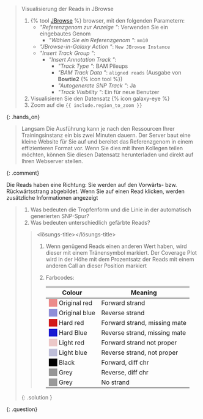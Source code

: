 > <hands-on-title>Visualisierung der Reads in JBrowse</hands-on-title>
> 
> 1. {% tool [JBrowse](toolshed.g2.bx.psu.edu/repos/iuc/jbrowse/jbrowse/1.16.11+galaxy1) %} browser, mit den folgenden Parametern:
>    - *"Referenzgenom zur Anzeige "*: Verwenden Sie ein eingebautes Genom
>       - *"Wählen Sie ein Referenzgenom "*: `mm10`
>    - *"JBrowse-in-Galaxy Action "*: `New JBrowse Instance`
>    - *"Insert Track Group "*:
>       - *"Insert Annotation Track "*:
>          - *"Track Type "*: BAM Pileups
>          - *"BAM Track Data "*: `aligned reads` (Ausgabe von **Bowtie2** {% icon tool %})
>          - *"Autogenerate SNP Track "*: Ja
>          - *"Track Visibility "*: Ein für neue Benutzer
> 2. Visualisieren Sie den Datensatz {% icon galaxy-eye %}
> 3. Zoom auf die `{{ include.region_to_zoom }}`
> 
{: .hands_on}

> <comment-title>Langsam</comment-title> Die Ausführung kann je nach den Ressourcen Ihrer Trainingsinstanz ein bis zwei Minuten dauern. Der Server baut eine kleine Website für Sie auf und bereitet das Referenzgenom in einem effizienteren Format vor. Wenn Sie dies mit Ihren Kollegen teilen möchten, können Sie diesen Datensatz herunterladen und direkt auf Ihren Webserver stellen.
> 
{: .comment}

Die Reads haben eine Richtung: Sie werden auf den Vorwärts- bzw. Rückwärtsstrang abgebildet. Wenn Sie auf einen Read klicken, werden zusätzliche Informationen angezeigt

> <question-title></question-title>
> 
> 1. Was bedeuten die Tropfenform und die Linie in der automatisch generierten SNP-Spur?
> 2. Was bedeuten unterschiedlich gefärbte Reads?
> 
> > <lösungs-title></lösungs-title>
> > 1. Wenn genügend Reads einen anderen Wert haben, wird dieser mit einem Tränensymbol markiert. Der Coverage Plot wird in der Höhe mit dem Prozentsatz der Reads mit einem anderen Call an dieser Position markiert
> > 2. Farbcodes:
> > 
> >    | Colour                                                | Meaning                      |
> >    | ----------------------------------------------------- | ---------------------------- |
> >    | <i style="background:#ec8b8b">     </i> Original red  | Forward strand               |
> >    | <i style="background:#8f8fd8">     </i> Original blue | Reverse strand               |
> >    | <i style="background:#d11919">     </i> Hard red      | Forward strand, missing mate |
> >    | <i style="background:#1919d1">     </i> Hard Blue     | Reverse strand, missing mate |
> >    | <i style="background:#ecc8c8">     </i> Light red     | Forward strand not proper    |
> >    | <i style="background:#bebed8">     </i> Light blue    | Reverse strand, not proper   |
> >    | <i style="background:#000000">     </i> Black         | Forward, diff chr            |
> >    | <i style="background:#969696">     </i> Grey          | Reverse, diff chr            |
> >    | <i style="background:#999999">     </i> Grey          | No strand                    |
> > 
> {: .solution }
> 
{: .question}


